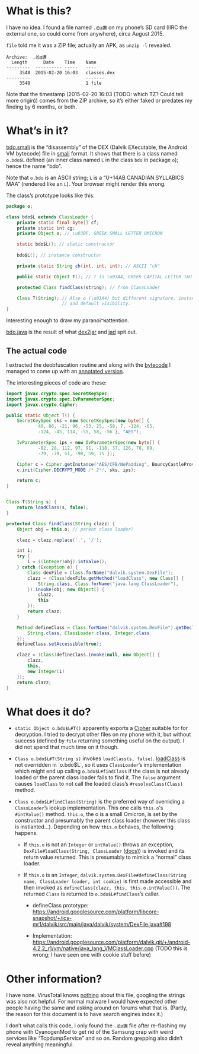 # What is this?

I have no idea. I found a file named `.㣻ढ़譕` on my phone’s SD card
(IIRC the external one, so could come from anywhere), circa August 2015.

`file` told me it was a ZIP file; actually an APK, as `unzip -l` revealed.
```
Archive:  .㣻ढ़譕
  Length      Date    Time    Name
---------  ---------- -----   ----
     3548  2015-02-20 16:03   classes.dex
---------                     -------
     3548                     1 file
```

Note that the timestamp (2015-02-20 16:03 (TODO: which TZ? Could tell more
origin)) comes from the ZIP archive, so it’s either faked or predates
my finding by 6 months, or both.

# What’s in it?

[bdo.smali](bdo.smali) is the “disassembly” of the DEX (Dalvik
EXecutable, the Android VM bytecode) file in [smali](https://github.com/JesusFreke/smali)
format. It shows that there is a class named `o.bdo$ᒫ` defined (an inner class
named `ᒫ` in the class `bdo` in package `o`); hence the name “bdo”.

Note that `o.bdo` is an ASCII string; `ᒫ` is a “U+14AB CANADIAN SYLLABICS
MAA” (rendered like an `L`). Your browser might render this wrong.

The class’s prototype looks like this:
```java
package o;

class bdo$ᒫ extends ClassLoader {
    private static final byte[] cf;
    private static int cg;
    private Object ο; // \u03BF, GREEK SMALL LETTER OMICRON

    static bdo$ᒫ(); // static constructor
    
    bdo$ᒫ(); // instance constructor

    private static String ch(int, int, int); // ASCII "ch"

    public static Object Τ(); // Τ is \u03A4, GREEK CAPITAL LETTER TAU

    protected Class findClass(string); // from ClassLoader

    Class Τ(String); // Also ο (\u03A4) but different signature, instance method
                     // and default visibility.
}
```

Interesting enough to draw my paranoi`^W`attention.

[bdo.java](bdo.java) is the result of what [dex2jar](https://sourceforge.net/projects/dex2jar/)
and [jad](http://varaneckas.com/jad/) spit out.

## The actual code

I extracted the deobfuscation routine and along with the [bytecode](bdo.smali)
I managed to come up with an [annotated version](bdo-unobfuscated.java).

The interesting pieces of code are these:
```java
import javax.crypto.spec.SecretKeySpec;
import javax.crypto.spec.IvParameterSpec;
import javax.crypto.Cipher;

public static Object Τ() {
    SecretKeySpec sks = new SecretKeySpec(new byte[] {
            40, 86, -21, 96, -53, 25, -58, 7, -124, -65,
            -124, -45, 114, -55, 58, -56 }, "AES");

    IvParameterSpec ips = new IvParameterSpec(new byte[] {
            -82, 28, 112, 97, 91, -118, 37, 126, 78, 89,
            -79, -79, 51, -98, 59, 75 });

    Cipher c = Cipher.getInstance("AES/CFB/NoPadding", BouncyCastleProvider.PROVIDER_NAME);
    c.init(Cipher.DECRYPT_MODE /* 2*/, sks, ips);

    return c;
}


Class Τ(String s) {
    return loadClass(s, false);
}

protected Class findClass(String clazz) {
    Object obj = this.ο; // parent class loader?

    clazz = clazz.replace('.', '/');

    int i;
    try {
        i = ((Integer)obj).intValue();
    } catch (Exception e) {
        Class dexFile = Class.forName("dalvik.system.DexFile");
        clazz = (Class)dexFile.getMethod("loadClass", new Class[] {
            String.class, Class.forName("java.lang.ClassLoader"),
        }).invoke(obj, new Object[] {
            clazz,
            this
        });
        return clazz;
    }

    Method defineClass = Class.forName("dalvik.system.DexFile").getDeclaredMethod("defineClass", new Class[] {
        String.class, ClassLoader.class, Integer.class
    });
    defineClass.setAccessible(true);

    clazz = (Class)defineClass.invoke(null, new Object[] {
        clazz,
        this,
        new Integer(i)
    });
    return clazz;
}
```

# What does it do?

* `static Object o.bdo$ᒫ#Τ()` apparently exports a [Cipher](https://docs.oracle.com/javase/7/docs/api/javax/crypto/Cipher.html)
  suitable for for decryption. I tried to decrypt other files on my phone with
  it, but without success (defined by `file` returning something useful
  on the output). I did not spend that much time on it though.

* `Class o.bdo$ᒫ#Τ(String s)` invokes `loadClass(s, false)`. [loadClass](https://docs.oracle.com/javase/7/docs/api/java/lang/ClassLoader.html#loadClass(java.lang.String,%20boolean))
  is not overridden in `o.bdo$ᒫ`, so it uses `ClassLoader`’s implementation
  which might end up calling `o.bdo$ᒫ#findClass` if the class
  is not already loaded or the parent class loader fails to find it.
  The `false` argument causes `loadClass` to not call the loaded
  class’s `#resolveClass(Class)` method.

* `Class o.bdo$ᒫ#findClass(String)` is the preferred way of overriding
  a `ClassLoader`’s lookup implementation. This one calls `this.ο`’s
  `#intValue()` method. `this.ο`, the ο is a small Omicron, is set
  by the constructor and presumably the parent class loader (however
  this class is instianted…). Depending on how `this.ο` behaves,
  the following happens.
  
  * If `this.ο` is not an `Integer`
    or `intValue()` throws an exception,
    `DexFile#loadClass(String, ClassLoader` ([docs)](https://developer.android.com/reference/dalvik/system/DexFile.html#loadClass(java.lang.String,%20java.lang.ClassLoader)))
    is invoked and its return value returned. This is presumably to mimick a
    “normal” class loader.

  * If `this.ο` is an `Integer`, `dalvik.system.DexFile#defineClass(String name, ClassLoader loader, int cookie)`
    is first made accessible and then invoked as `defineClass(clazz, this, this.ο.intValue())`. The
    returned `Class` is returned to `o.bdo$ᒫ#findClass`’s caller.

    * defineClass prototype: https://android.googlesource.com/platform/libcore-snapshot/+/ics-mr1/dalvik/src/main/java/dalvik/system/DexFile.java#198

    * Implementation: https://android.googlesource.com/platform/dalvik.git/+/android-4.2.2_r1/vm/native/java_lang_VMClassLoader.cpp (TODO this is wrong;
      I have seen one with cookie stuff before)

# Other information?

I have none. VirusTotal knows [nothing](https://www.virustotal.com/en/file/f045038e38830fbb88f9de389f703d43dc188324148ce1c230cb1abac5014c34/analysis/)
about this file, googling the strings was also not helpful. For normal
malware I would have expected other people having the same and asking
around on forums what that is. (Partly, the reason for this document is
to have search engines index it.)

I don’t what calls this code, I only found the `.㣻ढ़譕` file after
re-flashing my phone with CyanogenMod to get rid of the Samsung crap
with weird services like “TcpdumpService” and so on. Random grepping
also didn’t reveal anything meaningful.
